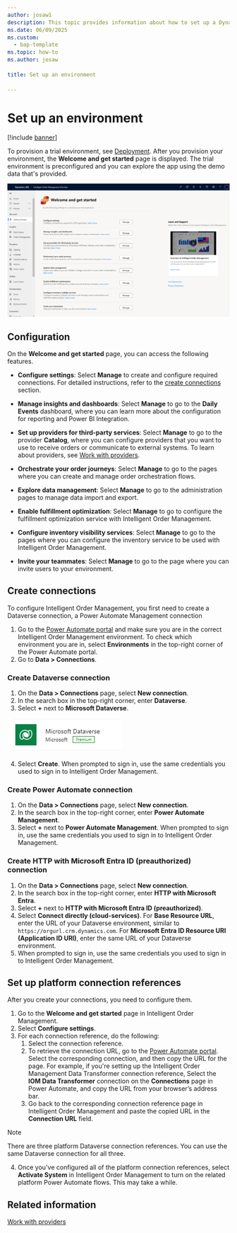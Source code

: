 ```yaml
---
author: josaw1
description: This topic provides information about how to set up a Dynamics 365 Intelligent Order Management environment.
ms.date: 06/09/2025
ms.custom: 
  - bap-template
ms.topic: how-to
ms.author: josaw

title: Set up an environment

---
```



# Set up an environment

[!include [banner](includes/banner.md)]


To provision a trial environment, see [Deployment](/power-platform/admin/trial-environments). After you provision your environment, the **Welcome and get started** page is displayed. The trial environment is preconfigured and you can explore the app using the demo data that's provided.


![Welcome and get started screen](media/welcome2.png)


## Configuration

On the **Welcome and get started** page, you can access the following features.

- **Configure settings**: Select **Manage** to create and configure required connections. For detailed instructions, refer to the [create connections](setup.md#create-connections) section.

- **Manage insights and dashboards**: Select **Manage** to go to the **Daily Events** dashboard, where you can learn more about the configuration for reporting and Power BI Integration.

- **Set up providers for third-party services**: Select **Manage** to go to the provider **Catalog**, where you can configure providers that you want to use to receive orders or communicate to external systems. To learn about providers, see [Work with providers](work-providers.md).

- **Orchestrate your order journeys**: Select **Manage** to go to the pages where you can create and manage order orchestration flows.

- **Explore data management**: Select **Manage** to go to the administration pages to manage data import and export.

- **Enable fulfillment optimization**: Select **Manage** to go to configure the fulfillment optimization service with Intelligent Order Management.

- **Configure inventory visibility services**: Select **Manage** to go to the pages where you can configure the inventory service to be used with Intelligent Order Management.

- **Invite your teammates**: Select **Manage** to go to the page where you can invite users to your environment.


## Create connections

To configure Intelligent Order Management, you first need to create a Dataverse connection, a Power Automate Management connection

1. Go to the [Power Automate portal](https://us.flow.microsoft.com/) and make sure you are in the correct Intelligent Order Management environment. To check which environment you are in, select **Environments** in the top-right corner of the Power Automate portal.
1. Go to **Data > Connections**.

### Create Dataverse connection

1. On the **Data > Connections** page, select **New connection**.
2. In the search box in the top-right corner, enter **Dataverse**.
3. Select **+** next to **Microsoft Dataverse**.

![Dataverse logo](media/dataverse-connection.png)

4. Select **Create**. When prompted to sign in, use the same credentials you used to sign in to Intelligent Order Management.

### Create Power Automate connection

1. On the **Data > Connections** page, select **New connection**.
2. In the search box in the top-right corner, enter **Power Automate Management**.
3. Select **+** next to **Power Automate Management**. When prompted to sign in, use the same credentials you used to sign in to Intelligent Order Management.

### Create HTTP with Microsoft Entra ID (preauthorized) connection

1. On the **Data > Connections** page, select **New connection**.
2. In the search box in the top-right corner, enter **HTTP with Microsoft Entra**.
3. Select **+** next to **HTTP with Microsoft Entra ID (preauthorized)**.
4. Select **Connect directly (cloud-services)**. For **Base Resource URL**, enter the URL of your Dataverse environment, similar to `https://orgurl.crm.dynamics.com`. For **Microsoft Entra ID Resource URI (Application ID URI)**, enter the same URL of your Dataverse environment.
5. When prompted to sign in, use the same credentials you used to sign in to Intelligent Order Management.


## Set up platform connection references

After you create your connections, you need to configure them.

1. Go to the **Welcome and get started** page in Intelligent Order Management.
2. Select **Configure settings**.
3. For each connection reference, do the following:
   1. Select the connection reference.
   1. To retrieve the connection URL, go to the [Power Automate portal](https://us.flow.microsoft.com/). Select the corresponding connection, and then copy the URL for the page. For example, if you're setting up the Intelligent Order Management Data Transformer connection reference, Select the **IOM Data Transformer** connection on the **Connections** page in Power Automate, and copy the URL from your browser’s address bar.
   1. Go back to the corresponding connection reference page in Intelligent Order Management and paste the copied URL in the **Connection URL** field.

> [!NOTE]
> There are three platform Dataverse connection references. You can use the same Dataverse connection for all three. 

4. Once you've configured all of the platform connection references, select **Activate System** in Intelligent Order Management to turn on the related platform Power Automate flows. This may take a while. 

## Related information
[Work with providers](work-providers.md)
